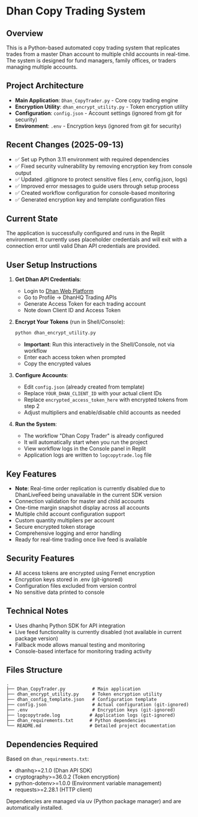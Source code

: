 # Dhan Copy Trading System

## Overview
This is a Python-based automated copy trading system that replicates trades from a master Dhan account to multiple child accounts in real-time. The system is designed for fund managers, family offices, or traders managing multiple accounts.

## Project Architecture
- **Main Application**: `Dhan_CopyTrader.py` - Core copy trading engine
- **Encryption Utility**: `dhan_encrypt_utility.py` - Token encryption utility
- **Configuration**: `config.json` - Account settings (ignored from git for security)
- **Environment**: `.env` - Encryption keys (ignored from git for security)

## Recent Changes (2025-09-13)
- ✅ Set up Python 3.11 environment with required dependencies
- ✅ Fixed security vulnerability by removing encryption key from console output
- ✅ Updated .gitignore to protect sensitive files (.env, config.json, logs)
- ✅ Improved error messages to guide users through setup process
- ✅ Created workflow configuration for console-based monitoring
- ✅ Generated encryption key and template configuration files

## Current State
The application is successfully configured and runs in the Replit environment. It currently uses placeholder credentials and will exit with a connection error until valid Dhan API credentials are provided.

## User Setup Instructions
1. **Get Dhan API Credentials**:
   - Login to [Dhan Web Platform](https://web.dhan.co)
   - Go to Profile → DhanHQ Trading APIs
   - Generate Access Token for each trading account
   - Note down Client ID and Access Token

2. **Encrypt Your Tokens** (run in Shell/Console):
   ```bash
   python dhan_encrypt_utility.py
   ```
   - **Important**: Run this interactively in the Shell/Console, not via workflow
   - Enter each access token when prompted
   - Copy the encrypted values

3. **Configure Accounts**:
   - Edit `config.json` (already created from template)
   - Replace `YOUR_DHAN_CLIENT_ID` with your actual client IDs
   - Replace `encrypted_access_token_here` with encrypted tokens from step 2
   - Adjust multipliers and enable/disable child accounts as needed

4. **Run the System**:
   - The workflow "Dhan Copy Trader" is already configured
   - It will automatically start when you run the project
   - View workflow logs in the Console panel in Replit
   - Application logs are written to `logcopytrade.log` file

## Key Features
- **Note**: Real-time order replication is currently disabled due to DhanLiveFeed being unavailable in the current SDK version
- Connection validation for master and child accounts
- One-time margin snapshot display across all accounts
- Multiple child account configuration support
- Custom quantity multipliers per account
- Secure encrypted token storage
- Comprehensive logging and error handling
- Ready for real-time trading once live feed is available

## Security Features
- All access tokens are encrypted using Fernet encryption
- Encryption keys stored in .env (git-ignored)
- Configuration files excluded from version control
- No sensitive data printed to console

## Technical Notes
- Uses dhanhq Python SDK for API integration
- Live feed functionality is currently disabled (not available in current package version)
- Fallback mode allows manual testing and monitoring
- Console-based interface for monitoring trading activity

## Files Structure
```
.
├── Dhan_CopyTrader.py          # Main application
├── dhan_encrypt_utility.py     # Token encryption utility
├── dhan_config_template.json   # Configuration template
├── config.json                 # Actual configuration (git-ignored)
├── .env                        # Encryption keys (git-ignored)
├── logcopytrade.log           # Application logs (git-ignored)
├── dhan_requirements.txt      # Python dependencies
└── README.md                  # Detailed project documentation
```

## Dependencies Required
Based on `dhan_requirements.txt`:
- dhanhq>=2.1.0 (Dhan API SDK)
- cryptography>=36.0.2 (Token encryption)
- python-dotenv>=1.0.0 (Environment variable management)
- requests>=2.28.1 (HTTP client)

Dependencies are managed via uv (Python package manager) and are automatically installed.